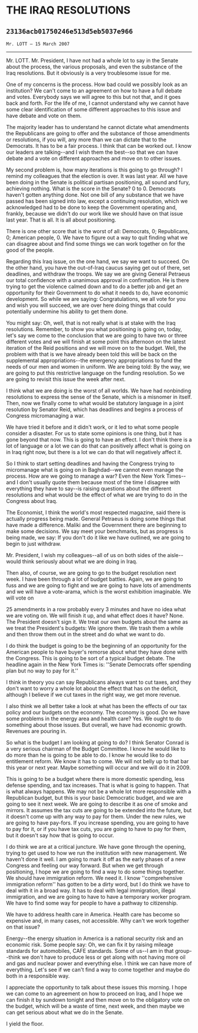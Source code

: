# THE IRAQ RESOLUTIONS
## `23136acb01750246e513d5eb5037e966`
`Mr. LOTT — 15 March 2007`

---


Mr. LOTT. Mr. President, I have not had a whole lot to say in the 
Senate about the process, the various proposals, and even the substance 
of the Iraq resolutions. But it obviously is a very troublesome issue 
for me.

One of my concerns is the process. How bad could we possibly look as 
an institution? We can't come to an agreement on how to have a full 
debate and votes. Everybody says we will agree to this but not that, 
and it goes back and forth. For the life of me, I cannot understand why 
we cannot have some clear identification of some different approaches 
to this issue and have debate and vote on them.

The majority leader has to understand he cannot dictate what 
amendments the Republicans are going to offer and the substance of 
those amendments or resolutions, if you will, any more than we can 
dictate that to the Democrats. It has to be a fair process. I think 
that can be worked out. I know our leaders are talking--and I wish them 
the best--so that we can have debate and a vote on different approaches 
and move on to other issues.

My second problem is, how many iterations is this going to go 
through? I remind my colleagues that the election is over. It was last 
year. All we have been doing in the Senate is political partisan 
positioning, all sound and fury, achieving nothing. What is the score 
in the Senate? 0 to 0. Democrats haven't gotten anything done. Not one 
bill of any substance that we have passed has been signed into law, 
except a continuing resolution, which we acknowledged had to be done to 
keep the Government operating and, frankly, because we didn't do our 
work like we should have on that issue last year. That is all. It is 
all about positioning.

There is one other score that is the worst of all: Democrats, 0; 
Republicans, 0; American people, 0. We have to figure out a way to quit 
finding what we can disagree about and find some things we can work 
together on for the good of the people.

Regarding this Iraq issue, on the one hand, we say we want to 
succeed. On the other hand, you have the out-of-Iraq caucus saying get 
out of there, set deadlines, and withdraw the troops. We say we are 
giving General Petraeus our total confidence with a unanimous approval 
in confirmation. He is there trying to get the violence calmed down and 
to do a better job and get an opportunity for their Government to do 
what it needs to do, have economic development. So while we are saying: 
Congratulations, we all vote for you and wish you will succeed, we are 
over here doing things that could potentially undermine his ability to 
get them done.

You might say: Oh, well, that is not really what is at stake with the 
Iraq resolutions. Remember, to show you what positioning is going on, 
today, let's say we come to the conclusion that we are going to have 
two or three different votes and we will finish at some point this 
afternoon on the latest iteration of the Reid positions and we will 
move on to the budget. Well, the problem with that is we have already 
been told this will be back on the supplemental appropriations--the 
emergency appropriations to fund the needs of our men and women in 
uniform. We are being told: By the way, we are going to put this 
restrictive language on the funding resolution. So we are going to 
revisit this issue the week after next.

I think what we are doing is the worst of all worlds. We have had 
nonbinding resolutions to express the sense of the Senate, which is a 
misnomer in itself. Then, now we finally come to what would be 
statutory language in a joint resolution by Senator Reid, which has 
deadlines and begins a process of Congress micromanaging a war.

We have tried it before and it didn't work, or it led to what some 
people consider a disaster. For us to state some opinions is one thing, 
but it has gone beyond that now. This is going to have an effect. I 
don't think there is a lot of language or a lot we can do that can 
positively affect what is going on in Iraq right now, but there is a 
lot we can do that will negatively affect it.

So I think to start setting deadlines and having the Congress trying 
to micromanage what is going on in Baghdad--we cannot even manage the 
process. How are we going to manage a war? Even the New York Times--and 
I don't usually quote them because most of the time I disagree with 
everything they have to say--is raising questions about the different 
resolutions and what would be the effect of what we are trying to do in 
the Congress about Iraq.

The Economist, I think the world's most respected magazine, said 
there is actually progress being made. General Petraeus is doing some 
things that have made a difference. Maliki and the Government there are 
beginning to make some decisions. We say meet your benchmarks, but as 
progress is being made, we say: If you don't do it like we have 
outlined, we are going to begin to just withdraw.

Mr. President, I wish my colleagues--all of us on both sides of the 
aisle--would think seriously about what we are doing in Iraq.

Then also, of course, we are going to go to the budget resolution 
next week. I have been through a lot of budget battles. Again, we are 
going to fuss and we are going to fight and we are going to have lots 
of amendments and we will have a vote-arama, which is the worst 
exhibition imaginable. We will vote on


25 amendments in a row probably every 3 minutes and have no idea what 
we are voting on. We will finish it up, and what effect does it have? 
None. The President doesn't sign it. We treat our own budgets about the 
same as we treat the President's budgets: We ignore them. We trash them 
a while and then throw them out in the street and do what we want to 
do.

I do think the budget is going to be the beginning of an opportunity 
for the American people to have buyer's remorse about what they have 
done with the Congress. This is going to be sort of a typical budget 
debate. The headline again in the New York Times is: ''Senate Democrats 
offer spending plan but no way to pay for it.''

I think in theory you can say Republicans always want to cut taxes, 
and they don't want to worry a whole lot about the effect that has on 
the deficit, although I believe if we cut taxes in the right way, we 
get more revenue.

I also think we all better take a look at what has been the effects 
of our tax policy and our budgets on the economy. The economy is good. 
Do we have some problems in the energy area and health care? Yes. We 
ought to do something about those issues. But overall, we have had 
economic growth. Revenues are pouring in.

So what is the budget I am looking at going to do? I think Senator 
Conrad is a very serious chairman of the Budget Committee. I know he 
would like to do more than he is going to be able to do. I know he 
would like to do entitlement reform. We know it has to come. We will 
not belly up to that bar this year or next year. Maybe something will 
occur and we will do it in 2009.

This is going to be a budget where there is more domestic spending, 
less defense spending, and tax increases. That is what is going to 
happen. That is what always happens. We may not be a whole lot more 
responsible with a Republican budget, but this is your basic Democratic 
budget, and we are going to see it next week. We are going to describe 
it as one of smoke and mirrors. It assumes the tax cuts are going to be 
extended into the future, but it doesn't come up with any way to pay 
for them. Under the new rules, we are going to have pay-fors. If you 
increase spending, you are going to have to pay for it, or if you have 
tax cuts, you are going to have to pay for them, but it doesn't say how 
that is going to occur.

I do think we are at a critical juncture. We have gone through the 
opening, trying to get used to how we run the institution with new 
management. We haven't done it well. I am going to mark it off as the 
early phases of a new Congress and feeling our way forward. But when we 
get through positioning, I hope we are going to find a way to do some 
things together. We should have immigration reform. We need it. I know 
''comprehensive immigration reform'' has gotten to be a dirty word, but 
I do think we have to deal with it in a broad way. It has to deal with 
legal immigration, illegal immigration, and we are going to have to 
have a temporary worker program. We have to find some way for people to 
have a pathway to citizenship.

We have to address health care in America. Health care has become so 
expensive and, in many cases, not accessible. Why can't we work 
together on that issue?

Energy--the energy situation in America is a national security risk 
and an economic risk. Some people say: Oh, we can fix it by raising 
mileage standards for automobiles, CAFE standards. Some of us--I am in 
that group--think we don't have to produce less or get along with not 
having more oil and gas and nuclear power and everything else. I think 
we can have more of everything. Let's see if we can't find a way to 
come together and maybe do both in a responsible way.

I appreciate the opportunity to talk about these issues this morning. 
I hope we can come to an agreement on how to proceed on Iraq, and I 
hope we can finish it by sundown tonight and then move on to the 
obligatory vote on the budget, which will be a waste of time, next 
week, and then maybe we can get serious about what we do in the Senate.

I yield the floor.